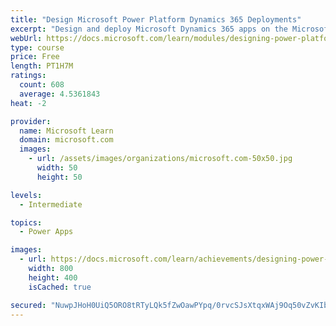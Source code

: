 ```yaml
---
title: "Design Microsoft Power Platform Dynamics 365 Deployments"
excerpt: "Design and deploy Microsoft Dynamics 365 apps on the Microsoft Power Platform. Best Practices during this process will decrease the chances of technical issues in the future related to poor application lifecycle management process and storage limitations. The first step before the customization and configuration of the solution takes place is the configuration of your online tenant and online environment"
webUrl: https://docs.microsoft.com/learn/modules/designing-power-platform-deployments/
type: course
price: Free
length: PT1H7M
ratings:
  count: 608
  average: 4.5361843
heat: -2

provider:
  name: Microsoft Learn
  domain: microsoft.com
  images:
    - url: /assets/images/organizations/microsoft.com-50x50.jpg
      width: 50
      height: 50

levels:
  - Intermediate

topics:
  - Power Apps

images:
  - url: https://docs.microsoft.com/learn/achievements/designing-power-platform-deployments-social.png
    width: 800
    height: 400
    isCached: true

secured: "NuwpJHoH0UiQ5ORO8tRTyLQk5fZwOawPYpq/0rvcSJsXtqxWAj9Oq50vZvKIbJGf4da2kx/Z81Hwhrt/RYtaB2d3VNbWgbKqcR9gEBRP08npvaRrvGHnbYcH5HkqWFvLr2hxN+1egUhdALKukzMfkuHbkILsBsKxOKBXVW8g9S+ml4oL+vgy37cAcFRWlW4pS4jy3Bbkh5CI/9fTCrIfd3vRPUzccTqB0lsDDOX8SCIM5ODFM92KmgHfjWVzqFa1I0CefkOeSOvBQum4ENvdV4Uq0szW280o0pGfyeLpjWn3M2K3IoZsM4JIbaKGvajUE/MZLwaQm6HsKHPTA1VnUr8qusZiuiONBbQMpL4s0BLIhERNzH+Z2ePwRp5s6ByQmG5e6CLXzXU2hzrAPymz7dY3+rCp7kc66XBBeU5WpD4=;bT07Yb53gv6FPxTqoEzvkA=="
---
```


